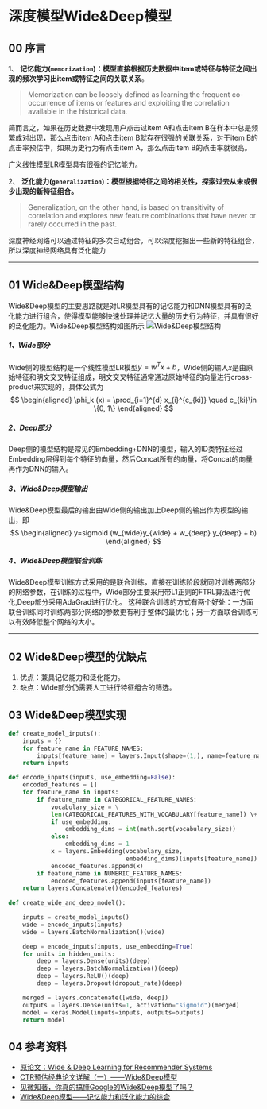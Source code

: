 # 深度模型Wide&Deep模型

## 00 序言

1、 **记忆能力(`memorization`)：模型直接根据历史数据中item或特征与特征之间出现的频次学习出item或特征之间的关联关系**。

> Memorization can be loosely defined as learning the frequent co-occurrence of items or features and exploiting the correlation available in the historical data.

简而言之，如果在历史数据中发现用户点击过item A和点击item B在样本中总是频繁成对出现，那么点击item A和点击item B就存在很强的关联关系，对于item B的点击率预估中，如果历史行为有点击item A，那么点击item B的点击率就很高。

广义线性模型LR模型具有很强的记忆能力。

2、 **泛化能力(`generalization`)：模型根据特征之间的相关性，探索过去从未或很少出现的新特征组合。**

> Generalization, on the other hand, is based on transitivity of correlation and explores new feature combinations that have never or rarely occurred in the past.

深度神经网络可以通过特征的多次自动组合，可以深度挖掘出一些新的特征组合，所以深度神经网络具有泛化能力

---

## 01 Wide&Deep模型结构

Wide&Deep模型的主要思路就是对LR模型具有的记忆能力和DNN模型具有的泛化能力进行组合，使得模型能够快速处理并记忆大量的历史行为特征，并具有很好的泛化能力。Wide&Deep模型结构如图所示
![Wide&Deep模型结构](https://s3.bmp.ovh/imgs/2022/04/27/cfd884b771cd37f7.png)

##### 1、Wide部分

Wide侧的模型结构是一个线性模型LR模型$y=w^T x + b$，Wide侧的输入$x$是由原始特征和明文交叉特征组成，明文交叉特征通常通过原始特征的向量进行cross-product来实现的，具体公式为
$$
\begin{aligned}
\phi_k (x) = \prod_{i=1}^{d} x_{i}^{c_{ki}} \quad c_{ki}\in \{0, 1\}
\end{aligned}
$$

##### 2、Deep部分

Deep侧的模型结构是常见的Embedding+DNN的模型，输入的ID类特征经过Embedding层得到每个特征的向量，然后Concat所有的向量，将Concat的向量再作为DNN的输入。

##### 3、Wide&Deep模型输出

Wide&Deep模型最后的输出由Wide侧的输出加上Deep侧的输出作为模型的输出，即
$$
\begin{aligned}
y=sigmoid (w_{wide}y_{wide} + w_{deep} y_{deep} + b)
\end{aligned}
$$

##### 4、Wide&Deep模型联合训练

Wide&Deep模型训练方式采用的是联合训练，直接在训练阶段就同时训练两部分的网络参数，在训练的过程中，Wide部分主要采用带L1正则的FTRL算法进行优化,Deep部分采用AdaGrad进行优化。
这种联合训练的方式有两个好处：一方面联合训练同时训练两部分网络的参数更有利于整体的最优化；另一方面联合训练可以有效降低整个网络的大小。

---

## 02 Wide&Deep模型的优缺点

 1. 优点：兼具记忆能力和泛化能力。
 2. 缺点：Wide部分仍需要人工进行特征组合的筛选。

## 03 Wide&Deep模型实现

```python
def create_model_inputs():
    inputs = {}
    for feature_name in FEATURE_NAMES:
        inputs[feature_name] = layers.Input(shape=(1,), name=feature_name)
    return inputs

def encode_inputs(inputs, use_embedding=False):
    encoded_features = []
    for feature_name in inputs:
        if feature_name in CATEGORICAL_FEATURE_NAMES:
            vocabulary_size = \
            len(CATEGORICAL_FEATURES_WITH_VOCABULARY[feature_name]) \+ 1
            if use_embedding:
                embedding_dims = int(math.sqrt(vocabulary_size))
            else:
                embedding_dims = 1
            x = layers.Embedding(vocabulary_size,
                                 embedding_dims)(inputs[feature_name])
            encoded_features.append(x)
        if feature_name in NUMERIC_FEATURE_NAMES:
            encoded_features.append(inputs[feature_name])
    return layers.Concatenate()(encoded_features)
    
def create_wide_and_deep_model():

    inputs = create_model_inputs()
    wide = encode_inputs(inputs)
    wide = layers.BatchNormalization()(wide)

    deep = encode_inputs(inputs, use_embedding=True)
    for units in hidden_units:
        deep = layers.Dense(units)(deep)
        deep = layers.BatchNormalization()(deep)
        deep = layers.ReLU()(deep)
        deep = layers.Dropout(dropout_rate)(deep)

    merged = layers.concatenate([wide, deep])
    outputs = layers.Dense(units=1, activation="sigmoid")(merged)
    model = keras.Model(inputs=inputs, outputs=outputs)
    return model
```

## 04 参考资料

 - [原论文：Wide & Deep Learning for Recommender Systems](https://arxiv.org/pdf/1606.07792.pdf)
 - [CTR预估经典论文详解（一）——Wide&Deep模型](https://zhuanlan.zhihu.com/p/94614455)
 - [见微知著，你真的搞懂Google的Wide&Deep模型了吗？](https://zhuanlan.zhihu.com/p/142958834)
 - [Wide&Deep模型——记忆能力和泛化能力的综合](https://zhuanlan.zhihu.com/p/433881277)
